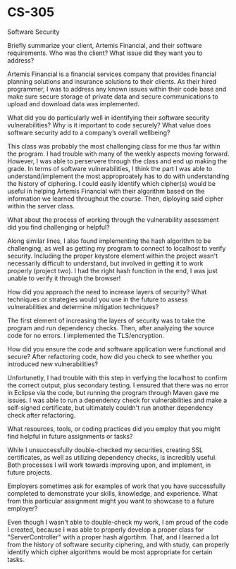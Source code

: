 # CS-305
Software Security

Briefly summarize your client, Artemis Financial, and their software requirements. Who was the client? What issue did they want you to address?

Artemis Financial is a financial services company that provides financial planning solutions and insurance solutions to their clients. As their hired programmer, I was to address any known issues within their code base and make sure secure storage of private data and secure communications to upload and download data was implemented.


What did you do particularly well in identifying their software security vulnerabilities? Why is it important to code securely? What value does software security add to a company’s overall wellbeing?

This class was probably the most challenging class for me thus far within the program. I had trouble with many of the weekly aspects moving forward. However, I was able to perservere through the class and end up making the grade. In terms of software vulnerabilities, I think the part I was able to understand/implement the most approproately has to do with understanding the history of ciphering. I could easily identify which cipher(s) would be useful in helping Artemis Financial with their algorithm based on the information we learned throughout the course. Then, diploying said cipher within the server class.


What about the process of working through the vulnerability assessment did you find challenging or helpful?

Along similar lines, I also found implementing the hash algorithm to be challenging, as well as getting my program to connect to localhost to verify security. Including the proper keystore element within the project wasn't necessarily difficult to understand, but involved in getting it to work properly (project two). I had the right hash function in the end, I was just unable to verify it through the browser!


How did you approach the need to increase layers of security? What techniques or strategies would you use in the future to assess vulnerabilities and determine mitigation techniques?

The first element of increasing the layers of security was to take the program and run dependency checks. Then, after analyzing the source code for no errors. I implemented the TLS/encryption.


How did you ensure the code and software application were functional and secure? After refactoring code, how did you check to see whether you introduced new vulnerabilities?

Unfortunetly, I had trouble with this step in verfying the localhost to confirm the correct output, plus secondary testing. I ensured that there was no error in Eclipse via the code, but running the program through Maven gave me issues. I was able to run a dependency check for vulnerabilities and make a self-signed certificate, but ultimately couldn't run another dependency check after refactoring.


What resources, tools, or coding practices did you employ that you might find helpful in future assignments or tasks?

While I unsuccessfully double-checked my securities, creating SSL certificates, as well as utilizing dependency checks, is incredibly useful. Both processes I will work towards improving upon, and implement, in future projects.


Employers sometimes ask for examples of work that you have successfully completed to demonstrate your skills, knowledge, and experience. What from this particular assignment might you want to showcase to a future employer?

Even though I wasn't able to double-check my work, I am proud of the code I created, because I was able to properly develop a proper class for "ServerController" with a proper hash algortihm. That, and I learned a lot from the history of software security ciphering, and with study, can properly identify which cipher algorithms would be most appropriate for certain tasks.
